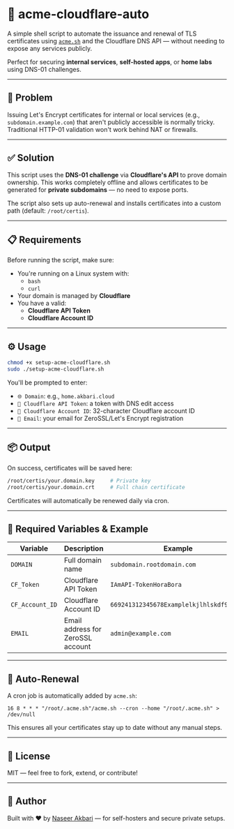 # 🔐 acme-cloudflare-auto

A simple shell script to automate the issuance and renewal of TLS certificates using [`acme.sh`](https://github.com/acmesh-official/acme.sh) and the Cloudflare DNS API — without needing to expose any services publicly.

Perfect for securing **internal services**, **self-hosted apps**, or **home labs** using DNS-01 challenges.

---

## 📌 Problem

Issuing Let's Encrypt certificates for internal or local services (e.g., `subdomain.example.com`) that aren't publicly accessible is normally tricky. Traditional HTTP-01 validation won't work behind NAT or firewalls.

---

## ✅ Solution

This script uses the **DNS-01 challenge** via **Cloudflare's API** to prove domain ownership. This works completely offline and allows certificates to be generated for **private subdomains** — no need to expose ports.

The script also sets up auto-renewal and installs certificates into a custom path (default: `/root/certis`).

---

## 📋 Requirements

Before running the script, make sure:

- You're running on a Linux system with:
  - `bash`
  - `curl`
- Your domain is managed by **Cloudflare**
- You have a valid:
  - **Cloudflare API Token**
  - **Cloudflare Account ID**

---

## ⚙️ Usage

```bash
chmod +x setup-acme-cloudflare.sh
sudo ./setup-acme-cloudflare.sh
```

You'll be prompted to enter:

- `🌐 Domain`: e.g., `home.akbari.cloud`
- `🔑 Cloudflare API Token`: a token with DNS edit access
- `🧾 Cloudflare Account ID`: 32-character Cloudflare account ID
- `📧 Email`: your email for ZeroSSL/Let's Encrypt registration

---

## 📦 Output

On success, certificates will be saved here:

```bash
/root/certis/your.domain.key     # Private key
/root/certis/your.domain.crt     # Full chain certificate
```

Certificates will automatically be renewed daily via cron.

---

## 🧾 Required Variables & Example

| Variable             | Description                        | Example                                     |
|----------------------|------------------------------------|---------------------------------------------|
| `DOMAIN`             | Full domain name                   | `subdomain.rootdomain.com`                      |
| `CF_Token`           | Cloudflare API Token               | `IAmAPI-TokenHoraBora`   |
| `CF_Account_ID`      | Cloudflare Account ID              | `669241312345678Examplelkjlhlskdf997eaf`          |
| `EMAIL`              | Email address for ZeroSSL account | `admin@example.com`                         |

---

## 🔄 Auto-Renewal

A cron job is automatically added by `acme.sh`:

```cron
16 8 * * * "/root/.acme.sh"/acme.sh --cron --home "/root/.acme.sh" > /dev/null
```

This ensures all your certificates stay up to date without any manual steps.

---

## 📜 License

MIT — feel free to fork, extend, or contribute!

---

## 🤝 Author

Built with ❤️ by [Naseer Akbari](https://naseer.akbari.cloud) — for self-hosters and secure private setups.

